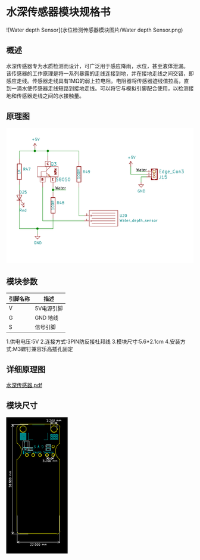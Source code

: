 # 水深传感器模块规格书

![Water depth Sensor](水位检测传感器模块图片/Water depth Sensor.png)

## 概述

水深传感器专为水质检测而设计，可广泛用于感应降雨，水位，甚至液体泄漏。
该传感器的工作原理是将一系列暴露的走线连接到地，并在接地走线之间交错，即感应走线。传感器走线具有1MΩ的弱上拉电阻。电阻器将传感器迹线值拉高，直到一滴水使传感器走线短路到接地走线。可以将它与模拟引脚配合使用，以检测接地和传感器走线之间的水接触量。

## 原理图

![02](水位检测传感器模块图片/02.png)

## 模块参数

| 引脚名称| 描述 |
|---- |----|
| V | 5V电源引脚 |
| G | GND 地线 |
| S | 信号引脚 |

1.供电电压:5V
2.连接方式:3PIN防反接杜邦线
3.模块尺寸:5.6*2.1cm
4.安装方式:M3螺钉兼容乐高插孔固定

## 详细原理图

 [水深传感器.pdf](水位检测传感器模块图片/水深传感器.pdf) 

## 模块尺寸

![03](水位检测传感器模块图片/03.png)


